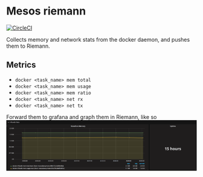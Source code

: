 # Mesos riemann

[![CircleCI](https://circleci.com/gh/Mongey/mesos-riemann.svg?style=svg)](https://circleci.com/gh/Mongey/mesos-riemann)

Collects memory and network stats from the docker daemon, and pushes them to
Riemann.

## Metrics

* `docker <task_name> mem total`
* `docker <task_name> mem usage`
* `docker <task_name> mem ratio`
* `docker <task_name> net rx`
* `docker <task_name> net tx`

Forward them to grafana and graph them in Riemann, like so
![docs/grafana.png](docs/grafana.png)
